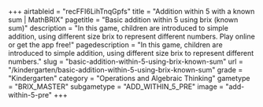 +++
airtableid = "recFFI6LihTnqGpfs"
title = "Addition within 5 with a known sum | MathBRIX"
pagetitle = "Basic addition within 5 using brix (known sum)"
description = "In this game, children are introduced to simple addition, using different size brix to represent different numbers. Play online or get the app free!"
pagedescription = "In this game, children are introduced to simple addition, using different size brix to represent different numbers."
slug = "basic-addition-within-5-using-brix-known-sum"
url = "/kindergarten/basic-addition-within-5-using-brix-known-sum"
grade = "Kindergarten"
category = "Operations and Algebraic Thinking"
gametype = "BRIX_MASTER"
subgametype = "ADD_WITHIN_5_PRE"
image = "add-within-5-pre"
+++